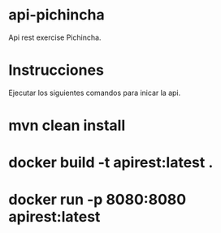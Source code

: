 # api-pichincha
Api rest exercise Pichincha.

# Instrucciones
Ejecutar los siguientes comandos para inicar la api.

# mvn clean install
# docker build -t apirest:latest .
# docker run -p 8080:8080 apirest:latest
